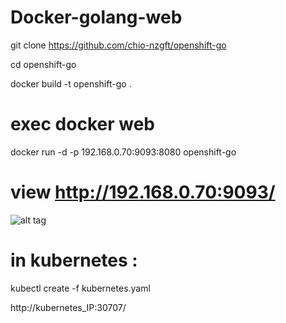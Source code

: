 # Docker-golang-web

git clone https://github.com/chio-nzgft/openshift-go

cd openshift-go

docker build -t openshift-go .


# exec docker web

docker run -d -p 192.168.0.70:9093:8080 openshift-go

# view http://192.168.0.70:9093/


![alt tag](https://pic.pimg.tw/echochio/1482807781-1275197610_n.png)

# in kubernetes :
 
kubectl create -f kubernetes.yaml

http://kubernetes_IP:30707/
